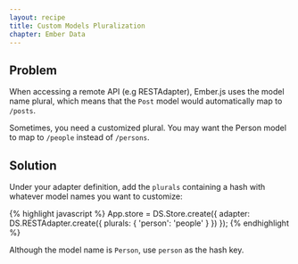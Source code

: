 ```yaml
---
layout: recipe
title: Custom Models Pluralization
chapter: Ember Data
---
```


## Problem

When accessing a remote API (e.g RESTAdapter), Ember.js uses the model name
plural, which means that the `Post` model would automatically map to `/posts`.

Sometimes, you need a customized plural. You may want the Person model to map
to `/people` instead of `/persons`.

## Solution

Under your adapter definition, add the `plurals` containing a hash with
whatever model names you want to customize:

{% highlight javascript %}
App.store = DS.Store.create({
  adapter: DS.RESTAdapter.create({
    plurals: {
      'person': 'people'
    }
  })
});
{% endhighlight %}

Although the model name is `Person`, use `person` as the hash key.
